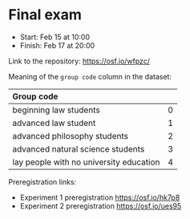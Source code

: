 # Final exam
* Start: Feb 15 at 10:00
* Finish: Feb 17 at 20:00

Link to the repository: <https://osf.io/wfpzc/>

Meaning of the `group code` column in the dataset:

|Group code                             |  |
|:--------------------------------------|:-|
|beginning law students                 | 0|
|advanced law student                   | 1|
|advanced philosophy students           | 2|
|advanced natural science students      | 3|
|lay people with no university education| 4|

Preregistration links:

* Experiment 1 preregistration https://osf.io/hk7p8
* Experiment 2 preregistration https://osf.io/ues95
